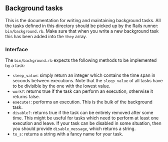 ## Background tasks

This is the documentation for writing and maintaining background tasks. All the
tasks defined in this directory should be picked up by the Rails runner:
`bin/background.rb`. Make sure that when you write a new background task this
has been added into the `they` array.

### Interface

The `bin/background.rb` expects the following methods to be implemented by a
task:

- `sleep_value`: simply return an integer which contains the time span in
  seconds between executions. Note that the `sleep_value` of all tasks have to
  be divisible by the one with the lowest value.
- `work?`: returns true if the task can perform an execution, otherwise it
  returns false.
- `execute!`: performs an execution. This is the bulk of the background task.
- `disable?`: returns true if the task can be entirely removed after some
  time. This might be useful for tasks which need to perform at least one
  execution and leave. If your task can be disabled in some situation, then you
  should provide `disable_message`, which returns a string.
- `to_s`: returns a string with a fancy name for your task.
